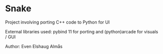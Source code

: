 # Snake
Project involving porting C++ code to Python for UI

External libraries used: pybind 11 for porting and (python)arcade for visuals / GUI

Author: Even Elshaug Almås
